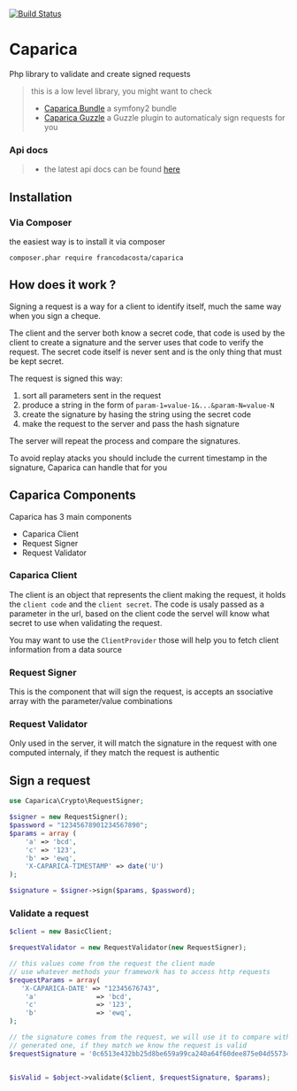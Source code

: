
[![Build Status](https://travis-ci.org/francodacosta/caparica.png?branch=master)](https://travis-ci.org/francodacosta/caparica)
# Caparica

Php library to validate and create signed requests



> this is a low level library, you might want to check
>   * [Caparica Bundle](https://github.com/francodacosta/caparica-bundle) a symfony2 bundle
>   * [Caparica Guzzle](https://github.com/francodacosta/caparica-guzzle) a Guzzle plugin to automaticaly sign requests for you

### Api docs

>   * the latest api docs can be found [here](docs/ApiIndex.md)


## Installation


### Via Composer

the easiest way is to install it via composer

```composer.phar require francodacosta/caparica```

## How does it work ?
Signing a request is a way for a client to identify itself, much the same way when you sign a cheque.

The client and the server both know a secret code, that code is used by the client to create a signature and the server uses that code to verify the request. The secret code itself is never sent and is the only thing that must be kept secret.

The request is signed this way:
  1. sort all parameters sent in the request
  2. produce a string in the form of ```param-1=value-1&...&param-N=value-N```
  3. create the signature by hasing the string using the secret code
  4. make the request to the server and pass the hash signature

The server will repeat the process and compare the signatures.

To avoid replay atacks you should include the current timestamp in the signature, Caparica can handle that for you

## Caparica Components
Caparica has 3 main components

  * Caparica Client
  * Request Signer
  * Request Validator

### Caparica Client
The client is an object that represents the client making the request, it holds the ```client code``` and the ```client secret```.
The code is usaly passed as a parameter in the url, based on the client code the servel will know what secret to use when validating the request.

You may want to use the ```ClientProvider``` those will help you to fetch client information from a data source

### Request Signer
This is the component that will sign the request, is accepts an ssociative array with the parameter/value combinations

### Request Validator
Only used in the server, it will match the signature in the request with one computed internaly, if they match the request is authentic

## Sign a request

```php
use Caparica\Crypto\RequestSigner;

$signer = new RequestSigner();
$password = "12345678901234567890";
$params = array (
    'a' => 'bcd',
    'c' => '123',
    'b' => 'ewq',
    'X-CAPARICA-TIMESTAMP' => date('U')
);

$signature = $signer->sign($params, $password);

```

### Validate a request
```php
$client = new BasicClient;

$requestValidator = new RequestValidator(new RequestSigner);

// this values come from the request the client made
// use whatever methods your framework has to access http requests
$requestParams = array(
   'X-CAPARICA-DATE' => "12345676743",
    'a'               => 'bcd',
    'c'               => '123',
    'b'               => 'ewq',
);

// the signature comes from the request, we will use it to compare with the server
// generated one, if they match we know the request is valid
$requestSignature = '0c6513e432bb25d8be659a99ca240a64f60dee875e04d557341a677bfe08a1bf';


$isValid = $object->validate($client, $requestSignature, $params);


```
